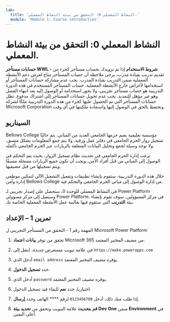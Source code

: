 ```yaml
---
lab:
  title: 'النشاط المعملي 0: التحقق من بيئة النشاط المعملي.'
  module: 'Module 1: Course introduction'
---
```


# النشاط المعملي 0: التحقق من بيئة النشاط المعملي.

**حسابات مستأجر WWL - شروط الاستخدام** إذا تم تزويدك بحساب مستأجر كجزء من تقديم تدريب بقيادة مدرب، يرجى ملاحظة أن حساب المستأجر متاح لغرض دعم الأنشطة المعملية ضمن التدريب بقيادة المدرب. يجب عدم مشاركة حسابات المستأجر أو استخدامها لأغراض خارج الأنشطة المعملية. حساب المستأجر المستخدم في هذه الدورة التدريبية هو حساب مستأجر تجريبي، ولا يجوز استخدامه أو الوصول إليه بعد انتهاء الفصل وهو غير مؤهل للتمديد. يجب عدم تحويل حسابات المستأجر إلى اشتراك مدفوع. تظل حسابات المستأجر التي تم الحصول عليها كجزء من هذه الدورة التدريبية ملكًا لشركة Microsoft Corporation ونحتفظ بالحق في الوصول إليها واستعادة ملكيتها في أي وقت. 

## السيناريو

Bellows College مؤسسة تعليمية يضم حرمها الجامعي العديد من المباني. يتم حاليًا تسجيل زوار الحرم الجامعي في دفاتر عمل ورقية. ولا يتم جمع المعلومات بشكل متسق، ولا توجد وسيلة لجمع وتحليل البيانات المتعلقة بالزيارات عبر الحرم الجامعي بأكمله.

ترغب إدارة الحرم الجامعي في تحديث نظام تسجيل الزوار، بحيث يتم التحكم في الوصول إلى المباني من قبل أفراد الأمن، ويجب أن تكون جميع الزيارات مسجلة مسبقًا ويتم تسجيلها من قبل مضيفيها. 

خلال هذه الدورة التدريبية، ستقوم بإنشاء تطبيقات وتفعيل التشغيل الآلي لتمكين موظفي إدارة وأمن Bellows College من إدارة الوصول إلى مباني الحرم الجامعي والتحكم فيه.

في النشاط المعملي للوحدة 0، ستحصل على إصدار تجريبي لـ Power Platform وستصل إلى مركز مسؤولي Power Platform. في مركز المسؤولين، سوف تقوم بإنشاء بيئة **التدريب** التي ستقوم فيها بغالبية عمل الأنشطة المعملية الخاصة بك.


## تمرين 1 – الإعداد

المهمة رقم 1 - التحقق من المستأجر التجريبي ل Microsoft Power Platform

1.  تحقق من توفر **بيانات اعتماد** Microsoft 365 من مضيف المختبر المعتمد. 

2.  في علامة تبويب مستعرض جديدة، انتقل إلى `https://make.powerapps.com`

3.  أدخل الذي `email address` يوفره مضيف المختبر المعتمد. 

4.  حدد **تسجيل الدخول**. 

5.  أدخل الذي `password` يوفره مضيف المختبر المعتمد. 

6.  اختياريا، حدد **نعم** للبقاء قيد تسجيل الدخول.

7.  إذا طلب منك ذلك، أدخل `0123456789` لرقم **** الهاتف وحدد **إرسال**.

8.  **قم بتحديث** علامة التبويب وتحقق من **تحديد بيئة Dev One** ضمن **Environment** في أعلى اليمين. 

